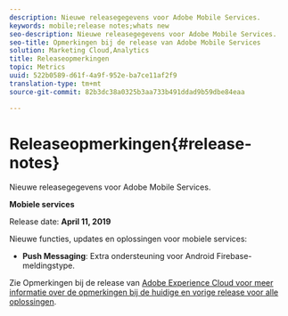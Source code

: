 ```yaml
---
description: Nieuwe releasegegevens voor Adobe Mobile Services.
keywords: mobile;release notes;whats new
seo-description: Nieuwe releasegegevens voor Adobe Mobile Services.
seo-title: Opmerkingen bij de release van Adobe Mobile Services
solution: Marketing Cloud,Analytics
title: Releaseopmerkingen
topic: Metrics
uuid: 522b0589-d61f-4a9f-952e-ba7ce11af2f9
translation-type: tm+mt
source-git-commit: 82b3dc38a0325b3aa733b491ddad9b59dbe84eaa

---
```



# Releaseopmerkingen{#release-notes}

Nieuwe releasegegevens voor Adobe Mobile Services.

**Mobiele services**

Release date: **April 11, 2019**

Nieuwe functies, updates en oplossingen voor mobiele services:

* **Push Messaging**: Extra ondersteuning voor Android Firebase-meldingstype.

Zie Opmerkingen bij de release van [Adobe Experience Cloud voor meer informatie over de opmerkingen bij de huidige en vorige release voor alle oplossingen](https://docs.adobe.com/content/help/en/release-notes/experience-cloud/current.html).
